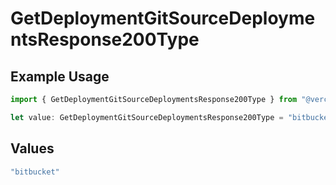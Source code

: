 # GetDeploymentGitSourceDeploymentsResponse200Type

## Example Usage

```typescript
import { GetDeploymentGitSourceDeploymentsResponse200Type } from "@vercel/sdk/models/operations";

let value: GetDeploymentGitSourceDeploymentsResponse200Type = "bitbucket";
```

## Values

```typescript
"bitbucket"
```